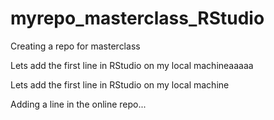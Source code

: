 # myrepo_masterclass_RStudio
Creating a repo for masterclass



Lets add the first line in RStudio on my local machineaaaaa




Lets add the first line in RStudio on my local machine


Adding a line in the online repo...

